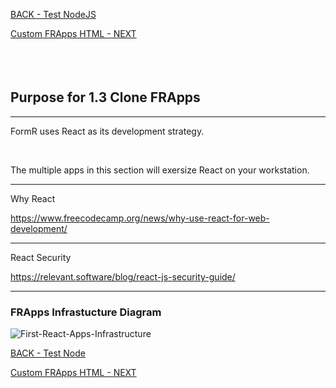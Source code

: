 
<!-- ------------------------------------------------------------------------- -->

<div class="page-back">

[BACK - Test NodeJS](/Setup/purposes/pfr0102_Test-Node.md)
</div><div class="page-next">

[Custom FRApps HTML - NEXT](/Setup/purposes/pfr0104_Custom-FR-Apps-HTML.md)
</div><div style="margin-top:35px">&nbsp;</div>
 
<!-- ------------------------------------------------------------------------- -->

## Purpose for 1.3 Clone FRApps

----

FormR uses React as its development strategy.

<br/>

The multiple apps in this section will exersize React on your workstation.

----
Why React

https://www.freecodecamp.org/news/why-use-react-for-web-development/

----
React Security

https://relevant.software/blog/react-js-security-guide/

----

### FRApps Infrastucture Diagram

![First-React-Apps-Infrastructure](/images/fr0102-51_Simple-React-Apps-Infrastructure.png "First-React-Apps-Infrastructure")


<!-- ------------------------------------------------------------------------- -->

<div class="page-back">

[BACK - Test Node](/Setup/purposes/pfr0102_Test-Node.md)
</div><div class="page-next">

[Custom FRApps HTML - NEXT](/Setup/purposes/pfr0104_Custom-FR-Apps-HTML.md)
</div>
<!-- ------------------------------------------------------------------------- -->
